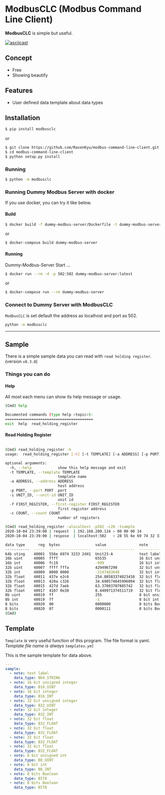 # ModbusCLC (Modbus Command Line Client)

__ModbusCLC__ is simple but useful.

[![asciicast](https://asciinema.org/a/3LWW3pORg7ze92aTy3medeWPS.svg)](https://asciinema.org/a/3LWW3pORg7ze92aTy3medeWPS)

## Concept
* Free
* Showing beautify

## Features
* User defined data template about data types 

## Installation 
```bash
$ pip install modbusclc
```
or
```bash
$ git clone https://github.com/RavenKyu/modbus-command-line-client.git
$ cd modbus-command-line-client
$ python setup.py install
```

### Running 
```bash
$ python -m modbusclc
```

### Running Dummy Modbus Server with docker
If you use docker, you can try it like below. 

#### Build
```bash
$ docker build -f dummy-modbus-server/Dockerfile -t dummy-modbus-server:latest .
``` 
or
```bash
$ docker-compose build dummy-modbus-server
```
#### Running
Dummy-Modbus-Server Start ...
```bash
$ docker run --rm -d -p 502:502 dummy-modbus-server:latest
```
or
```bash
$ docker-compose run --rm dummy-modbus-server
```

### Connect to Dummy Server with ModbusCLC
`ModbusCLC` is set default the address as localhost and port as 502.

```bash
python -m modbusclc
```

---
## Sample
There is a simple sample data you can read with `read holding register`. (version `v0.3.0`)
 
### Things you can do
#### Help
All most each menu can show its help message or usage. 
```bash
(Cmd) help

Documented commands (type help <topic>):
========================================
exit  help  read_holding_register
```

#### Read Holding Register
```bash

(Cmd) read_holding_register -h
usage:  read_holding_register [-h] [-t TEMPLATE] [-a ADDRESS] [-p PORT] [-i UNIT_ID] [-f FIRST_REGISTER] [-c COUNT]

optional arguments:
  -h, --help            show this help message and exit
  -t TEMPLATE, --template TEMPLATE
                        template name
  -a ADDRESS, --address ADDRESS
                        host address
  -p PORT, --port PORT  port
  -i UNIT_ID, --unit-id UNIT_ID
                        unit id
  -f FIRST_REGISTER, --first-register FIRST_REGISTER
                        first register address
  -c COUNT, --count COUNT
                        number of registers

(Cmd) read_holding_register -alocalhost -p502 -c20 -tsample
2020-10-04 23:39:00 | request  | 192.168.200.124 > 00 00 00 14
2020-10-04 23:39:00 | respose  | localhost:502   > 28 55 6e 69 74 32 33 2d 41 ff ff fc 19 ff ff ff fa 80 00 00 00 43 7e e2 c6 42 0a c3 26 42 7d 7a eb 41 07 0e 38 ff ff 00 07

data type      reg  bytes                value               note
-----------  -----  -------------------  ------------------  -----------------------
64b sting    40001  556e 6974 3233 2d41  Unit23-A            text label
16b uint     40005  ffff                 65535               16 bit unsigned integer
16b int      40006  fc19                 -999                16 bit integer
32b uint     40007  ffff fffa            4294967290          32 bit unsigned integer
32b int      40009  8000 0000            -2147483648         32 bit integer
32b float    40011  437e e2c6            254.88583374023438  32 bit float
32b float    40013  420a c326            34.690574645996094  32 bit float
32b float    40015  427d 7aeb            63.37003707885742   32 bit float
32b float    40017  4107 0e38            8.440971374511719   32 bit float
8b uint      40019  ff                   255                 8 bit unsigned int
8b int       40019  ff                   -1                  8 bit int
8 bits       40020  00                   0000000             8 bits Boolean
8 bits       40020  07                   0000111             8 bits Boolean
(Cmd)
```

## Template
`Template` is very useful function of this program. The file format is yaml.
*Template file name is always `templates.yml`*

This is the sample template for data above. 
```yaml
---
sample:
  - note: text label
    data_type: B64_STRING
  - note: 16 bit unsigned integer
    data_type: B16_UINT
  - note: 16 bit integer
    data_type: B16_INT
  - note: 32 bit unsigned integer
    data_type: B32_UINT
  - note: 32 bit integer
    data_type: B32_INT
  - note: 32 bit float
    data_type: B32_FLOAT
  - note: 32 bit float
    data_type: B32_FLOAT
  - note: 32 bit float
    data_type: B32_FLOAT
  - note: 32 bit float
    data_type: B32_FLOAT
  - note: 8 bit unsigned int
    data_type: B8_UINT
  - note: 8 bit int
    data_type: B8_INT
  - note: 8 bits Boolean
    data_type: BIT8
  - note: 8 bits Boolean
    data_type: BIT8
```


